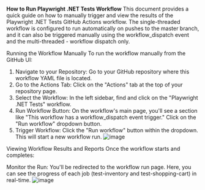 **How to Run Playwright .NET Tests Workflow**
This document provides a quick guide on how to manually trigger and view the results of the Playwright .NET Tests GitHub Actions workflow.
The single-threaded workflow is configured to run automatically on pushes to the master branch, and it can also be triggered manually using the workflow_dispatch event and the multi-threaded - workflow dispatch only.

Running the Workflow Manually
To run the workflow manually from the GitHub UI:

1. Navigate to your Repository: Go to your GitHub repository where this workflow YAML file is located.
2. Go to the Actions Tab: Click on the "Actions" tab at the top of your repository page.
3. Select the Workflow: In the left sidebar, find and click on the "Playwright .NET Tests" workflow.
4. Run Workflow Button: On the workflow's main page, you'll see a section like "This workflow has a workflow_dispatch event trigger." Click on the "Run workflow" dropdown button.
5. Trigger Workflow: Click the "Run workflow" button within the dropdown. This will start a new workflow run.
![image](https://github.com/user-attachments/assets/2fa94740-8bc7-4215-87f9-4e4260e45896)

Viewing Workflow Results and Reports
Once the workflow starts and completes:

Monitor the Run: You'll be redirected to the workflow run page. Here, you can see the progress of each job (test-inventory and test-shopping-cart) in real-time.
![image](https://github.com/user-attachments/assets/37b03700-b792-465c-8382-70da07159941)
